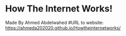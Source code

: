 # How The Internet Works!

Made By Ahmed Abdelwahed
#URL to website: https://ahmeda202020.github.io/Howtheinternetworks/ 